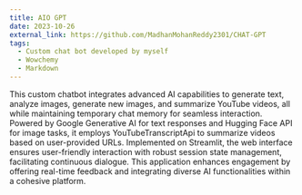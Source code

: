 ```yaml
---
title: AIO GPT
date: 2023-10-26
external_link: https://github.com/MadhanMohanReddy2301/CHAT-GPT
tags:
  - Custom chat bot developed by myself
  - Wowchemy
  - Markdown
---
```

This custom chatbot integrates advanced AI capabilities to generate text, analyze images, generate new images, and summarize YouTube videos, all while maintaining temporary chat memory for seamless interaction. Powered by Google Generative AI for text responses and Hugging Face API for image tasks, it employs YouTubeTranscriptApi to summarize videos based on user-provided URLs. Implemented on Streamlit, the web interface ensures user-friendly interaction with robust session state management, facilitating continuous dialogue. This application enhances engagement by offering real-time feedback and integrating diverse AI functionalities within a cohesive platform.
<!--more-->
